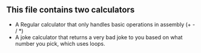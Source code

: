 ## This file contains two calculators
- A Regular calculator that only handles basic operations in assembly (+ - / *)
- A joke calculator that returns a very bad joke to you based on what number you pick, which uses loops.
